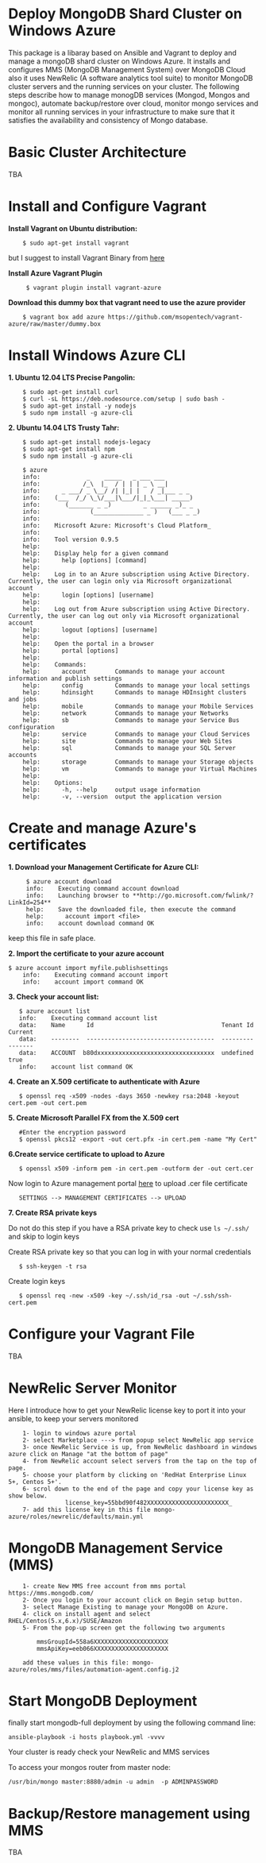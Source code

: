 # Deploy MongoDB Shard Cluster on Windows Azure

This package is a libaray based on Ansible and Vagrant to deploy and manage a mongoDB shard cluster
on Windows Azure. It installs and configures MMS (MongoDB Management System) over MongoDB
Cloud also it uses NewRelic (A software analytics tool suite) to monitor MongoDB cluster servers
and the running services on your cluster. The following steps describe how to manage monogDB
services (Mongod, Mongos and mongoc), automate backup/restore over cloud, monitor mongo services
and monitor all running services in your infrastructure to make sure that it satisfies the availability and
consistency of Mongo database.


# Basic Cluster Architecture

TBA

# Install and Configure Vagrant

**Install Vagrant on Ubuntu distribution:**

        $ sudo apt-get install vagrant

 but I suggest to install Vagrant Binary from [here](http://www.vagrantup.com/downloads.html)

**Install Azure Vagrant Plugin**

         $ vagrant plugin install vagrant-azure

**Download this dummy box that vagrant need to use the azure provider**

        $ vagrant box add azure https://github.com/msopentech/vagrant-azure/raw/master/dummy.box

# Install Windows Azure CLI

 **1. Ubuntu 12.04 LTS Precise Pangolin:**

        $ sudo apt-get install curl
        $ curl -sL https://deb.nodesource.com/setup | sudo bash -
        $ sudo apt-get install -y nodejs
        $ sudo npm install -g azure-cli


 **2. Ubuntu 14.04 LTS Trusty Tahr:**

        $ sudo apt-get install nodejs-legacy
        $ sudo apt-get install npm
        $ sudo npm install -g azure-cli

        $ azure
        info:             _    _____   _ ___ ___
        info:            /_\  |_  / | | | _ \ __|
        info:      _ ___/ _ \__/ /| |_| |   / _|___ _ _
        info:    (___  /_/ \_\/___|\___/|_|_\___| _____)
        info:       (_______ _ _)         _ ______ _)_ _
        info:              (______________ _ )   (___ _ _)
        info:
        info:    Microsoft Azure: Microsoft's Cloud Platform_
        info:
        info:    Tool version 0.9.5
        help:
        help:    Display help for a given command
        help:      help [options] [command]
        help:
        help:    Log in to an Azure subscription using Active Directory. Currently, the user can login only via Microsoft organizational account
        help:      login [options] [username]
        help:
        help:    Log out from Azure subscription using Active Directory. Currently, the user can log out only via Microsoft organizational account
        help:      logout [options] [username]
        help:
        help:    Open the portal in a browser
        help:      portal [options]
        help:
        help:    Commands:
        help:      account        Commands to manage your account information and publish settings
        help:      config         Commands to manage your local settings
        help:      hdinsight      Commands to manage HDInsight clusters and jobs
        help:      mobile         Commands to manage your Mobile Services
        help:      network        Commands to manage your Networks
        help:      sb             Commands to manage your Service Bus configuration
        help:      service        Commands to manage your Cloud Services
        help:      site           Commands to manage your Web Sites
        help:      sql            Commands to manage your SQL Server accounts
        help:      storage        Commands to manage your Storage objects
        help:      vm             Commands to manage your Virtual Machines
        help:
        help:    Options:
        help:      -h, --help     output usage information
        help:      -v, --version  output the application version



# Create and manage Azure's certificates

 **1. Download your Management Certificate for Azure CLI:**

         $ azure account download
         info:    Executing command account download
         info:    Launching browser to **http://go.microsoft.com/fwlink/?LinkId=254**
         help:    Save the downloaded file, then execute the command
         help:      account import <file>
         info:    account download command OK

 keep this file in safe place.

 **2. Import the certificate to your azure account**

	$ azure account import myfile.publishsettings
        info:    Executing command account import
        info:    account import command OK

 **3. Check your account list:**

       $ azure account list
       info:    Executing command account list
       data:    Name      Id                                    Tenant Id  Current
       data:    --------  ------------------------------------  ---------  -------
       data:    ACCOUNT  b80dxxxxxxxxxxxxxxxxxxxxxxxxxxxxxxxxx  undefined  true   
       info:    account list command OK

 **4. Create an X.509 certificate to authenticate with Azure**

       $ openssl req -x509 -nodes -days 3650 -newkey rsa:2048 -keyout cert.pem -out cert.pem

 **5. Create Microsoft Parallel FX from the X.509 cert**
 
       #Enter the encryption password
       $ openssl pkcs12 -export -out cert.pfx -in cert.pem -name "My Cert"

 **6.Create service certificate to upload to Azure**

       $ openssl x509 -inform pem -in cert.pem -outform der -out cert.cer 

 Now login to Azure management portal [here](https://manage.windowsazure.com) to upload .cer file certificate


       SETTINGS --> MANAGEMENT CERTIFICATES --> UPLOAD

 
 **7. Create RSA private keys**

   Do not do this step if you have a RSA private key to check use  `ls ~/.ssh/` and skip to login keys

   Create RSA private key so that you can log in with your normal credentials

       $ ssh-keygen -t rsa 

   Create login keys

       $ openssl req -new -x509 -key ~/.ssh/id_rsa -out ~/.ssh/ssh-cert.pem



# Configure your Vagrant File

TBA

# NewRelic Server Monitor

Here I introduce how to get your NewRelic license key to port it into your ansible, to keep
your servers monitored

        1- login to windows azure portal
        2- select Marketplace ---> from popup select NewRelic app service
        3- once NewRelic Service is up, from NewRelic dashboard in windows azure click on Manage "at the bottom of page"
        4- from NewRelic account select servers from the tap on the top of page.
        5- choose your platform by clicking on 'RedHat Enterprise Linux 5+, Centos 5+'.
        6- scrol down to the end of the page and copy your license key as show below.
                    license_key=55bbd90f482XXXXXXXXXXXXXXXXXXXXXXX_
        7- add this license key in this file mongo-azure/roles/newrelic/defaults/main.yml

# MongoDB Management Service (MMS)


        1- create New MMS free account from mms portal https://mms.mongodb.com/
        2- Once you login to your account click on Begin setup button.
        3- select Manage Existing to manage your MongoDB on Azure.
        4- click on install agent and select RHEL/Centos(5.x,6.x)/SUSE/Amazon
        5- From the pop-up screen get the following two arguments

			mmsGroupId=558a6XXXXXXXXXXXXXXXXXXXXX
			mmsApiKey=eeb066XXXXXXXXXXXXXXXXXXXXX

        add these values in this file: mongo-azure/roles/mms/files/automation-agent.config.j2


# Start MongoDB Deployment

finally start mongodb-full deployment by using the following command line:

	ansible-playbook -i hosts playbook.yml -vvvv


Your cluster is ready check your NewRelic and MMS services



To access your mongos router from master node:

	/usr/bin/mongo master:8880/admin -u admin  -p ADMINPASSWORD

# Backup/Restore management using MMS

TBA
